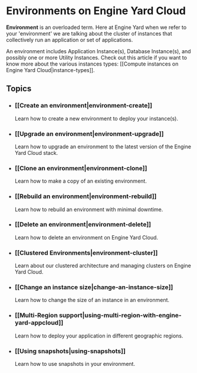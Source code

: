 # Environments on Engine Yard Cloud

**Environment** is an overloaded term. Here at Engine Yard when we refer to your 
'environment' we are talking about the cluster of instances that collectively run 
an application or set of applications. 

An environment includes Application Instance(s), Database Instance(s), and possibly
one or more Utility Instances. Check out this article if you want to know more about 
the various instances types: [[Compute instances on Engine Yard Cloud|instance-types]].

## Topics

* ### [[Create an environment|environment-create]]
  Learn how to create a new environment to deploy your instance(s).
  
* ### [[Upgrade an environment|environment-upgrade]]
  Learn how to upgrade an environment to the latest version of the Engine Yard Cloud stack.

* ### [[Clone an environment|environment-clone]]
  Learn how to make a copy of an existing environment.

* ### [[Rebuild an environment|environment-rebuild]]
  Learn how to rebuild an environment with minimal downtime.

* ### [[Delete an environment|environment-delete]]
  Learn how to delete an environment on Engine Yard Cloud.

* ### [[Clustered Environments|environment-cluster]]
  Learn about our clustered architecture and managing clusters on Engine Yard Cloud.

* ### [[Change an instance size|change-an-instance-size]]
  Learn how to change the size of an instance in an environment.

* ### [[Multi-Region support|using-multi-region-with-engine-yard-appcloud]]
  Learn how to deploy your application in different geographic regions.

* ### [[Using snapshots|using-snapshots]]
  Learn how to use snapshots in your environment.